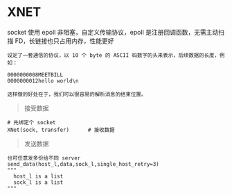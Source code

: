 # XNET

socket 使用 epoll 非阻塞，自定义传输协议，epoll 是注册回调函数，无需主动扫描 FD，长链接也只占用内存，性能更好

```
设定了一套通信的协议，以 10 个 byte 的 ASCII 码数字的头来表示，后续数据的长度，例如：

0000000008MEETBILL
0000000012hello world\n

这样做的好处在于，我们可以很容易的解析消息的结束位置。
```

> 接受数据
```
# 先绑定个 socket
XNet(sock, transfer)      # 接收数据
```

> 发送数据
```
也可任意发多份给不同 server
send_data(host_l,data,sock_l,single_host_retry=3)
"""
  host_l is a list
  sock_l is a list
"""
```
